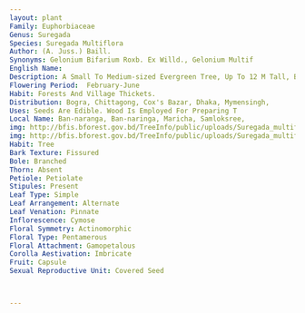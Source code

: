 ```yaml
---
layout: plant
Family: Euphorbiaceae
Genus: Suregada
Species: Suregada Multiflora
Author: (A. Juss.) Baill.
Synonyms: Gelonium Bifarium Roxb. Ex Willd., Gelonium Multif
English Name: 
Description: A Small To Medium-sized Evergreen Tree, Up To 12 M Tall, Branchlets Marked With Scars Of Stipular Lines, Bark Greyish-white, Tubercled, Closely Vertically Fissured, Thick, Horizontally Wrinkled, Inner Bark Light Brown. Leaves Subcoriaceous, Leaf Blade Broadly Elliptic-oblong To Oblong-lanceolate, 7-22 Ã— 4-9 Cm, Acute Or Shortly And Bluntly Acuminate At The Apex, Cuneate At The Base, Margin Sometimes With Few Irregular Teeth Near The Apex, Glabrous, Pellucid-dotted, Turn Orange Or Brownish Before Falling, Lateral Veins 7-10 Pairs. Flowers Dioecious, Yellowish, Apetalous. Inflorescence Fascicled Or Pedunculate Cymes, Peduncles Up To 1 Cm Long. Male Flowers 5-20 In Axillary Cluster, Fragrant, Pedicels 2-6 Mm Long, Sepals 3-4 Mm Long, Concave, Finely Pubescent, Reflexed, Stamens Many, Yellow. Female Flowers Very Few In Axillary Clusters, Sepals 5, Persistent, Pubescent, C 3 Mm Long, Enlarging Up To 5 Mm In Fruits, Disc Annular, Ovary Usually 3-celled, Glabrous, Style Very Short, Stigma Bifid, Spreading. Fruit A Capsule, Globose, Fleshy, Obscurely 3-lobed, C 2.5 Cm In Diameter, Orange-yellow When Ripe, The Valves Spreading From A Persistent Axis. Seeds Subglobose To Broadly Ovate, Arillate.
Flowering Period:  February-June
Habit: Forests And Village Thickets.
Distribution: Bogra, Chittagong, Cox's Bazar, Dhaka, Mymensingh,
Uses: Seeds Are Edible. Wood Is Employed For Preparing T
Local Name: Ban-naranga, Ban-naringa, Maricha, Samloksree, 
img: http://bfis.bforest.gov.bd/TreeInfo/public/uploads/Suregada_multiflora1.jpg
img: http://bfis.bforest.gov.bd/TreeInfo/public/uploads/Suregada_multiflora2.jpg
Habit: Tree
Bark Texture: Fissured
Bole: Branched
Thorn: Absent
Petiole: Petiolate
Stipules: Present
Leaf Type: Simple
Leaf Arrangement: Alternate
Leaf Venation: Pinnate
Inflorescence: Cymose
Floral Symmetry: Actinomorphic
Floral Type: Pentamerous
Floral Attachment: Gamopetalous
Corolla Aestivation: Imbricate
Fruit: Capsule
Sexual Reproductive Unit: Covered Seed



---
```


